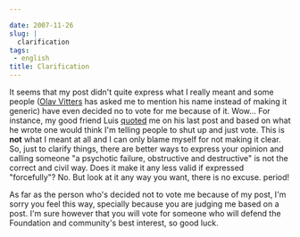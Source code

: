 ```yaml
---

date: 2007-11-26
slug: |
  clarification
tags:
 - english
title: Clarification
---
```


It seems that my post didn't quite express what I really meant and some
people ([Olav
Vitters](http://blogs.gnome.org/ovitters/2007/11/26/purpose-of-an-election/)
has asked me to mention his name instead of making it generic) have even
decided no to vote for me because of it. Wow... For instance, my good
friend Luis
[quoted](http://tieguy.org/blog/2007/11/26/information-is-the-essence-of-good-elections/)
me on his last post and based on what he wrote one would think I'm
telling people to shut up and just vote. This is **not** what I meant at
all and I can only blame myself for not making it clear. So, just to
clarify things, there are better ways to express your opinion and
calling someone "a psychotic failure, obstructive and destructive" is
not the correct and civil way. Does it make it any less valid if
expressed "forcefully"? No. But look at it any way you want, there is no
excuse. period!

As far as the person who's decided not to vote me because of my post,
I'm sorry you feel this way, specially because you are judging me based
on a post. I'm sure however that you will vote for someone who will
defend the Foundation and community's best interest, so good luck.
